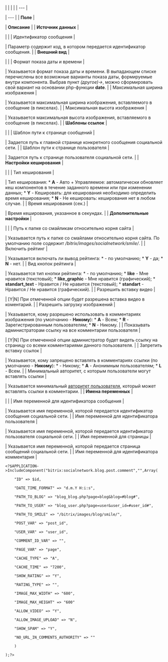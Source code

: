 |  |  |  |
| --- |

| --- |
| **Поле** |

| **Описание** |
| **Источник данных** |

| |
| Идентификатор сообщения |

| Параметр содержит код, в котором передается идентификатор сообщения. |
| **Внешний вид** |

| |
| Формат показа даты и времени |

| Указывается формат показа даты и времени. В выпадающем списке перечислены все возможные варианты показа даты, формируемые внутри компонента. Выбрав пункт *(другое)->*, можно сформировать свой вариант на основании php-функции **date**. |
| Максимальная ширина изображения |

| Указывается максимальная ширина изображения, вставляемого в сообщение (в пикселах). |
| Максимальная высота изображения |

| Указывается максимальная высота изображения, вставляемого в сообщение (в пикселах). |
| **Шаблоны ссылок** |

| |
| Шаблон пути к странице сообщений |

| Задается путь к главной странице конкретного сообщения социальной сети. |
| Шаблон пути к странице пользователя |

| Задается путь к странице пользователя социальной сети. |
| **Настройки кеширования** |

| |
| Тип кеширования |

| Тип кеширования:  * **A** - Авто + Управляемое: автоматически обновляет кеш компонентов в течение заданного времени или при изменении данных; * **Y** - Кешировать: для кеширования необходимо определить время кеширования; * **N** - Не кешировать: кеширования нет в любом случае. |
| Время кеширования (сек.) |

| Время кеширования, указанное в секундах. |
| **Дополнительные настройки** |

| |
| Путь к папке со смайликам относительно корня сайта |

| Указывается путь к папке со смайлами относительно корня сайта. По умолчанию поле содержит */bitrix/images/socialnetwork/smile/*. |
| Включить рейтинг |

| Указывается включать ли вывод рейтинга:  * - по умолчанию; * **Y** - да; * **N** - нет. |
| Вид кнопок рейтинга |

| Указывается тип кнопки рейтинга:  * - по умолчанию; * **like** - Мне нравится (текстовый); * **like\_graphic** - Мне нравится (графический); * **standart\_text** - Нравится / Не нравится (текстовый); * **standart** - Нравится / Не нравится (графический). |
| Разрешить вставку видео |

| [Y|N] При отмеченной опции будет разрешена вставка видео в коментарий. |
| Разрешить загрузку изображений |

| Указывается, кому разрешено использовать в комментариях изображения (по умолчанию - **Никому**):  * **A** - Всем; * **R** - Зарегистрированным пользователям; * **N** - Никому. |
| Показывать администраторам ссылку на все комментарии пользователя |

| [Y|N] При отмеченной опции администратор будет видеть ссылку на страницу со всеми комментариями данного пользователя. |
| Запретить вставку ссылок |

| Указывается, кому запрещено вставлять в комментариях ссылки (по умолчанию - **Никому**):  * - Никому; * **А** - Анонимным пользователям; * **L** - Всем. |
| Минимальный авторитет, с которым пользователи могут вставлять ссылки |

| Указывается минимальный [авторитет пользователя](/user_help/settings/users/user_edit.php#rating), который может вставлять ссылки в комментарии. |
| **Имена переменных** |

| |
| Имя переменной для идентификатора сообщения |

| Указывается имя переменной, которой передается идентификатор сообщения социальной сети. |
| Имя переменной для идентификатора пользователя |

| Указывается имя переменной, которой передается идентификатор пользователя социальной сети. |
| Имя переменной для страницы |

| Указывается имя переменной, которой передается страница сообщений социальной сети. |
| Имя переменной для идентификатора комментария |

```
<?$APPLICATION->IncludeComponent("bitrix:socialnetwork.blog.post.comment","",Array(

	"ID" => $id, 

	"DATE_TIME_FORMAT" => "d.m.Y H:i:s", 

	"PATH_TO_BLOG" => "blog_blog.php?page=blog&blog=#blog#", 

	"PATH_TO_USER" => "blog_user.php?page=user&user_id=#user_id#", 

	"PATH_TO_SMILE" => "/bitrix/images/blog/smile/", 

	"POST_VAR" => "post_id", 

	"USER_VAR" => "user_id",

	"COMMENT_ID_VAR" => "",   

	"PAGE_VAR" => "page", 

	"CACHE_TYPE" => "A", 

	"CACHE_TIME" => "7200", 

	"SHOW_RATING" => "Y", 

	"RATING_TYPE" => "",

	"IMAGE_MAX_WIDTH" => "600",

	"IMAGE_MAX_HEIGHT" => "600"

	"ALLOW_VIDEO" => "Y",

	"ALLOW_IMAGE_UPLOAD" => "N",

	"SHOW_SPAM" => "Y",  

	"NO_URL_IN_COMMENTS_AUTHORITY" => ""

	)

);?>


```